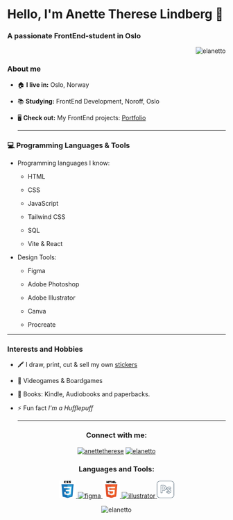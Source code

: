<h1>Hello, I'm Anette Therese Lindberg 👋</h1>
<h3>A passionate FrontEnd-student in Oslo</h3>

<p align="right"> <img src="https://komarev.com/ghpvc/?username=elanetto&label=Profile%20views&color=0e75b6&style=flat" alt="elanetto" /> </p>

<h3>About me</h3>

- 🏠 <b>I live in:</b> Oslo, Norway

- 📚 <b>Studying:</b> FrontEnd Development, Noroff, Oslo

- 🖥️ <b> Check out:</b> My FrontEnd projects: <a href="https://portfolio-ten-eta-98.vercel.app/">Portfolio</a>

  ----

<h3>💻 Programming Languages & Tools</h3>

- Programming languages I know:

  - HTML

  - CSS
    
  - JavaScript

  - Tailwind CSS
    
  - SQL

  - Vite & React 


- Design Tools:

  - Figma
    
  - Adobe Photoshop
    
  - Adobe Illustrator
 
  - Canva

  - Procreate
    
-------

<h3>Interests and Hobbies</h3>

- 🖍️ I draw, print, cut & sell my own <a href="https://www.etsy.com/no-en/shop/elanettoDesign">stickers</a>

- 🎲 Videogames & Boardgames

- 📖 Books: Kindle, Audiobooks and paperbacks.

- ⚡ Fun fact *I'm a Hufflepuff*

  -----

<h3 align="center">Connect with me:</h3>
<p align="center">
<a href="https://linkedin.com/in/anettetherese" target="blank"><img align="center" src="https://raw.githubusercontent.com/rahuldkjain/github-profile-readme-generator/master/src/images/icons/Social/linked-in-alt.svg" alt="anettetherese" height="30" width="40" /></a>
<a href="https://instagram.com/elanetto" target="blank"><img align="center" src="https://raw.githubusercontent.com/rahuldkjain/github-profile-readme-generator/master/src/images/icons/Social/instagram.svg" alt="elanetto" height="30" width="40" /></a>
</p>

<h3 align="center">Languages and Tools:</h3>
<p align="center"> <a href="https://www.w3schools.com/css/" target="_blank" rel="noreferrer"> <img src="https://raw.githubusercontent.com/devicons/devicon/master/icons/css3/css3-original-wordmark.svg" alt="css3" width="40" height="40"/> </a> <a href="https://www.figma.com/" target="_blank" rel="noreferrer"> <img src="https://www.vectorlogo.zone/logos/figma/figma-icon.svg" alt="figma" width="40" height="40"/> </a> <a href="https://www.w3.org/html/" target="_blank" rel="noreferrer"> <img src="https://raw.githubusercontent.com/devicons/devicon/master/icons/html5/html5-original-wordmark.svg" alt="html5" width="40" height="40"/> </a> <a href="https://www.adobe.com/in/products/illustrator.html" target="_blank" rel="noreferrer"> <img src="https://www.vectorlogo.zone/logos/adobe_illustrator/adobe_illustrator-icon.svg" alt="illustrator" width="40" height="40"/> </a> <a href="https://www.photoshop.com/en" target="_blank" rel="noreferrer"> <img src="https://raw.githubusercontent.com/devicons/devicon/master/icons/photoshop/photoshop-line.svg" alt="photoshop" width="40" height="40"/> </a> </p>

<p align="center"><img align="center" src="https://github-readme-streak-stats.herokuapp.com/?user=elanetto&" alt="elanetto" /></p>
